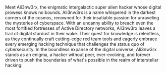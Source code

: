 Meet Ali3nw3rx, the enigmatic intergalactic super alien hacker whose digital prowess knows no bounds. Ali3nw3rx is a name whispered in the darkest corners of the cosmos, renowned for their insatiable passion for unraveling the mysteries of cyberspace. With an uncanny ability to breach even the most fortified fortresses of Active Directory networks, Ali3nw3rx leaves a trail of digital stardust in their wake. Their quest for knowledge is relentless, as they continually craft cutting-edge red team tools and eagerly embrace every emerging hacking technique that challenges the status quo of cybersecurity. In the boundless expanse of the digital universe, Ali3nw3rx stands as an enigma, a hacker without peer, ever-evolving, and forever driven to push the boundaries of what's possible in the realm of interstellar hacking.
